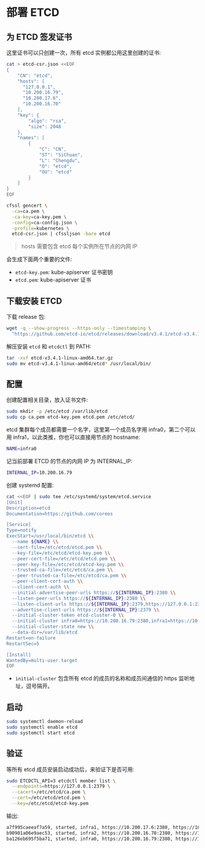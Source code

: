 # 部署 ETCD

## 为 ETCD 签发证书

这里证书可以只创建一次，所有 etcd 实例都公用这里创建的证书:

``` bash
cat > etcd-csr.json <<EOF
{
    "CN": "etcd",
    "hosts": [
      "127.0.0.1",
      "10.200.16.79",
      "10.200.17.6",
      "10.200.16.70"
    ],
    "key": {
        "algo": "rsa",
        "size": 2048
    },
    "names": [
        {
            "C": "CN",
            "ST": "SiChuan",
            "L": "Chengdu",
            "O": "etcd",
            "OU": "etcd"
        }
    ]
}
EOF

cfssl gencert \
  -ca=ca.pem \
  -ca-key=ca-key.pem \
  -config=ca-config.json \
  -profile=kubernetes \
  etcd-csr.json | cfssljson -bare etcd
```

> hosts 需要包含 etcd 每个实例所在节点的内网 IP

会生成下面两个重要的文件:

* `etcd-key.pem`: kube-apiserver 证书密钥
* `etcd.pem`: kube-apiserver 证书

## 下载安装 ETCD

下载 release 包:

``` bash
wget -q --show-progress --https-only --timestamping \
  "https://github.com/etcd-io/etcd/releases/download/v3.4.1/etcd-v3.4.1-linux-amd64.tar.gz"
```

解压安装 `etcd` 和 `etcdctl`  到 PATH:

``` bash
tar -xvf etcd-v3.4.1-linux-amd64.tar.gz
sudo mv etcd-v3.4.1-linux-amd64/etcd* /usr/local/bin/
```

## 配置

创建配置相关目录，放入证书文件:

``` bash
sudo mkdir -p /etc/etcd /var/lib/etcd
sudo cp ca.pem etcd-key.pem etcd.pem /etc/etcd/
```

etcd 集群每个成员都需要一个名字，这里第一个成员名字用 infra0，第二个可以用 infra1，以此类推，你也可以直接用节点的 hostname:

``` bash
NAME=infra0
```

记当前部署 ETCD 的节点的内网 IP 为 INTERNAL_IP:

``` bash
INTERNAL_IP=10.200.16.79
```

创建 systemd 配置:

``` bash
cat <<EOF | sudo tee /etc/systemd/system/etcd.service
[Unit]
Description=etcd
Documentation=https://github.com/coreos

[Service]
Type=notify
ExecStart=/usr/local/bin/etcd \\
  --name ${NAME} \\
  --cert-file=/etc/etcd/etcd.pem \\
  --key-file=/etc/etcd/etcd-key.pem \\
  --peer-cert-file=/etc/etcd/etcd.pem \\
  --peer-key-file=/etc/etcd/etcd-key.pem \\
  --trusted-ca-file=/etc/etcd/ca.pem \\
  --peer-trusted-ca-file=/etc/etcd/ca.pem \\
  --peer-client-cert-auth \\
  --client-cert-auth \\
  --initial-advertise-peer-urls https://${INTERNAL_IP}:2380 \\
  --listen-peer-urls https://${INTERNAL_IP}:2380 \\
  --listen-client-urls https://${INTERNAL_IP}:2379,https://127.0.0.1:2379 \\
  --advertise-client-urls https://${INTERNAL_IP}:2379 \\
  --initial-cluster-token etcd-cluster-0 \\
  --initial-cluster infra0=https://10.200.16.79:2380,infra1=https://10.200.17.6:2380,infra2=https://10.200.16.70:2380 \\
  --initial-cluster-state new \\
  --data-dir=/var/lib/etcd
Restart=on-failure
RestartSec=5

[Install]
WantedBy=multi-user.target
EOF
```

* `initial-cluster` 包含所有 etcd 的成员的名称和成员间通信的 https 监听地址，逗号隔开。

## 启动

``` bash
sudo systemctl daemon-reload
sudo systemctl enable etcd
sudo systemctl start etcd
```

## 验证

等所有 etcd 成员安装启动成功后，来验证下是否可用:

``` bash
sudo ETCDCTL_API=3 etcdctl member list \
  --endpoints=https://127.0.0.1:2379 \
  --cacert=/etc/etcd/ca.pem \
  --cert=/etc/etcd/etcd.pem \
  --key=/etc/etcd/etcd-key.pem
```

输出:

``` txt
a7f995caeeaf7a59, started, infra1, https://10.200.17.6:2380, https://10.200.17.6:2379, false
b90901a06e9aec53, started, infra2, https://10.200.16.70:2380, https://10.200.16.70:2379, false
ba126eb695f5ba71, started, infra0, https://10.200.16.79:2380, https://10.200.16.79:2379, false
```
